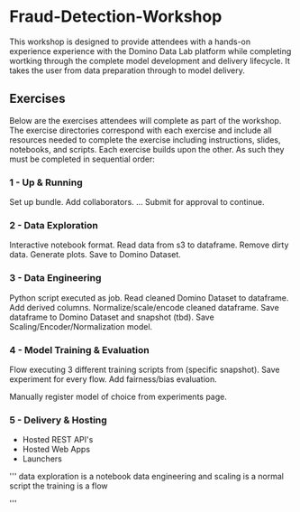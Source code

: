 # Fraud-Detection-Workshop
This workshop is designed to provide attendees with a hands-on experience experience with the Domino Data Lab platform while completing wortking through the complete model development and delivery lifecycle.  It takes the user from data preparation through to model delivery.

## Exercises
Below are the exercises attendees will complete as part of the workshop.  The exercise directories correspond with each exercise and include all resources needed to complete the exercise including instructions, slides, notebooks, and scripts.  Each exercise builds upon the other.  As such they must be completed in sequential order:

### 1 - Up & Running
Set up bundle. Add collaborators. ... Submit for approval to continue.
  
### 2 - Data Exploration 
Interactive notebook format. Read data from s3 to dataframe. Remove dirty data. Generate plots. Save to Domino Dataset. 

### 3 - Data Engineering
Python script executed as job. Read cleaned Domino Dataset to dataframe. Add derived columns. Normalize/scale/encode cleaned dataframe. Save dataframe to Domino Dataset and snapshot (tbd). Save Scaling/Encoder/Normalization model.

### 4 - Model Training & Evaluation
Flow executing 3 different training scripts from (specific snapshot). Save experiment for every flow. Add fairness/bias evaluation.


Manually register model of choice from experiments page.

### 5 - Delivery & Hosting
- Hosted REST API's
- Hosted Web Apps
- Launchers

'''
data exploration is a notebook
data engineering and scaling is a normal script
the training is a flow



'''

